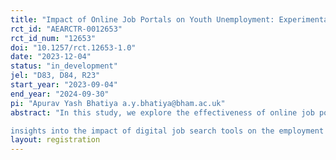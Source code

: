 ```yaml
---
title: "Impact of Online Job Portals on Youth Unemployment: Experimental Evidence from India"
rct_id: "AEARCTR-0012653"
rct_id_num: "12653"
doi: "10.1257/rct.12653-1.0"
date: "2023-12-04"
status: "in_development"
jel: "D83, D84, R23"
start_year: "2023-09-04"
end_year: "2024-09-30"
pi: "Apurav Yash Bhatiya a.y.bhatiya@bham.ac.uk"
abstract: "In this study, we explore the effectiveness of online job portals in reducing youth unemployment in rural India, focusing on the Work India platform. This randomized controlled trial of around 500 trainees from 20 vocational training batches in Bihar, predominantly targeting marginalized groups like females and scheduled castes and tribes. The intervention consists of hands-on training on using Work India, contrasting with control groups that receive no such training. Our aim is to assess whether this training enhances job awareness and aligns job preferences with actual opportunities, potentially improving employment outcomes for disadvantaged youth. This research offers valuable
insights into the impact of digital job search tools on the employment prospects of disadvantaged youth in developing countries, contributing to the broader discourse on scalable solutions for youth unemployment."
layout: registration
---
```


